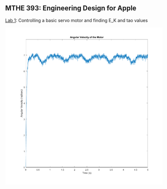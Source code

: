 ## MTHE 393: Engineering Design for Apple

[Lab 1](Lab1/): Controlling a basic servo motor and finding E_K and tao values

![Angular Velocity Graph](Lab1/lab1_group2/AngularVelocityofMotor.png)
